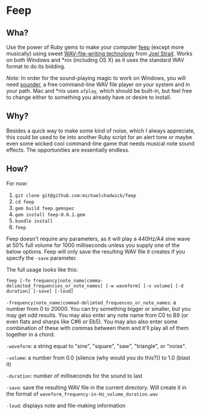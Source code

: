 # Feep

## Wha?
Use the power of Ruby gems to make your computer [feep](http://dictionary.reference.com/browse/feep) (except more musically) using sweet [WAV-file-writing technology](http://wavefilegem.com) from [Joel Strait](https://github.com/jstrait). Works on both Windows and *nix (including OS X) as it uses the standard WAV format to do its bidding.

_Note:_ In order for the sound-playing magic to work on Windows, you will need [sounder](http://www.elifulkerson.com/projects/commandline-wav-player.php), a free command-line WAV file player on your system and in your path. Mac and *nix uses `afplay`, which should be built-in, but feel free to change either to something you already have or desire to install.

## Why?

Besides a quick way to make some kind of noise, which I always appreciate, this could be used to tie into another Ruby script for an alert tone or maybe even some wicked cool command-line game that needs musical note sound effects. The opportunities are essentially endless.

## How?

For now:
1. `git clone git@github.com:michaelchadwick/feep`
2. `cd feep`
3. `gem build feep.gemspec`
4. `gem install feep-0.0.1.gem`
5. `bundle install`
6. `feep`

Feep doesn't require any parameters, as it will play a 440Hz/A4 sine wave at 50% full volume for 1000 milliseconds unless you supply one of the below options. Feep will only save the resulting WAV file it creates if you specify the `-save` parameter.

The full usage looks like this:

`feep [-fn frequency|note_name|comma-delimited_frequencies_or_note_names] [-w waveform] [-v volume] [-d duration] [-save] [-loud]`

`-frequency|note_name|commad-delimted_frequences_or_note_names`: a number from 0 to 20000. You can try something bigger or smaller, but you may get odd results. You may also enter any note name from C0 to B9 (or even flats and sharps like C#6 or Eb5). You may also also enter some combination of these with commas between them and it'll play all of them together in a chord.

`-waveform`: a string equal to "sine", "square", "saw", "triangle", or "noise".

`-volume`: a number from 0.0 (silence (why would you do this?)) to 1.0 (blast it)

`-duration`: number of milliseconds for the sound to last

`-save`: save the resulting WAV file in the current directory. Will create it in the format of `waveform_frequency-in-Hz_volume_duration.wav`

`-loud`: displays note and file-making information